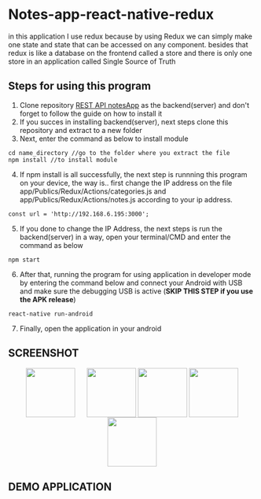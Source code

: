 # Notes-app-react-native-redux
in this application I use redux because by using Redux we can simply make one state and state that can be accessed on any component. besides that redux is like a database on the frontend called a store and there is only one store in an application called Single Source of Truth
## Steps for using this program
1. Clone repository [REST API notesApp](https://github.com/ilhamyoga/notes-app-react-native-redux) as the backend(server) and don't forget to follow the guide on how to install it
2. If you succes in installing backend(server), next steps clone this repository and extract to a new folder
3. Next, enter the command as below to install module 
```
cd name_directory //go to the folder where you extract the file
npm install //to install module
```
4. If npm install is all successfully, the next step is runnning this program on your device, the way is.. first change the IP address on the file app/Publics/Redux/Actions/categories.js and app/Publics/Redux/Actions/notes.js according to your ip address.
```
const url = 'http://192.168.6.195:3000';
```
5. If you done to change the IP Address, the next steps is run the backend(server) in a way, open your terminal/CMD and enter the command as below
```
npm start
```
6. After that, running the program for using application in developer mode by entering the command below and connect your Android with USB and make sure the debugging USB is active (<b>SKIP THIS STEP if you use the APK release</b>)
```
react-native run-android
```
7. Finally, open the application in your android
## SCREENSHOT
<p align="center">
    <img src="https://raw.githubusercontent.com/ilhamyoga/notes-app-react-native-redux/master/screenshot/HomeScreen.png" width=100 align="center" style="margin-right:20px"/>
    <img src="https://raw.githubusercontent.com/ilhamyoga/notes-app-react-native-redux/master/screenshot/Drawer.png" width=100 align="center"/>
    <img src="https://raw.githubusercontent.com/ilhamyoga/notes-app-react-native-redux/master/screenshot/AddCategory.png" width=100 align="center"/>
    <img src="https://raw.githubusercontent.com/ilhamyoga/notes-app-react-native-redux/master/screenshot/AddNote.png" width=100 align="center"/>
    <img src="https://raw.githubusercontent.com/ilhamyoga/notes-app-react-native-redux/master/screenshot/EditNote.png" width=100 align="center"/>
</p>

## DEMO APPLICATION

